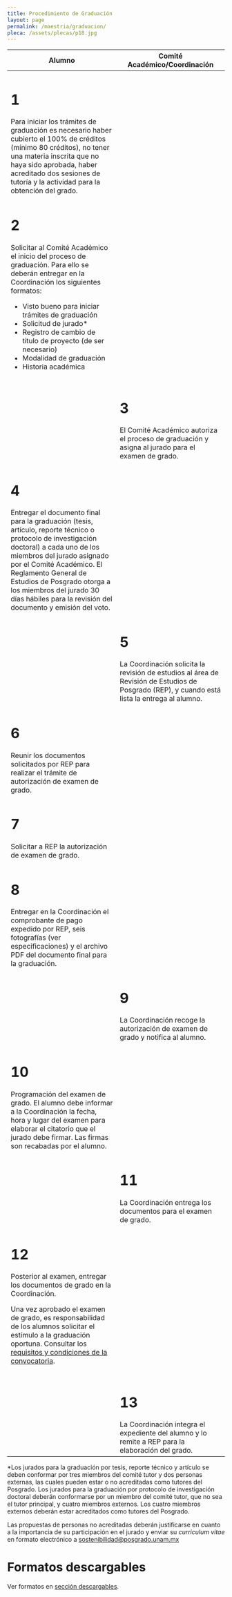 ```yaml
---
title: Procedimiento de Graduación
layout: page
permalink: /maestria/graduacion/
pleca: /assets/plecas/p18.jpg
---
```



<table>
<thead>
<tr>
<th>
Alumno
</th>
<th>
Comité Académico/Coordinación
</th>
</tr>
</thead>
<tbody>
<tr>
<td>
<h1>1</h1>
Para iniciar los trámites de graduación es necesario haber
cubierto el 100% de créditos (mínimo 80 créditos), no tener una
materia inscrita que no haya sido aprobada, haber acreditado dos
sesiones de tutoría y la actividad para la obtención del grado.  </td>
<td>
&nbsp;
</td>
</tr>
<tr>
<td>
<h1>2</h1>
Solicitar al Comité Académico el inicio del proceso de
graduación. Para ello se deberán entregar en la Coordinación los
siguientes formatos:
<ul>
 <li>Visto bueno para iniciar trámites de graduación</li>
 <li>Solicitud de jurado*</li>
 <li>Registro de cambio de título de proyecto (de ser necesario)</li>	
 <li>Modalidad de graduación</li>
 <li>Historia académica</li>	
</ul>
</td>
<td>
&nbsp;
</td>
</tr>
<tr>
<td>
&nbsp;
</td>
<td>
<h1>3</h1>
El Comité Académico autoriza el proceso de graduación y asigna al
jurado para el examen de grado.
</td>
</tr>
<tr>
<td>
<h1>4</h1>
Entregar el documento final para la graduación (tesis, artículo,
reporte técnico o protocolo de investigación doctoral) a cada uno de
los miembros del jurado asignado por el Comité Académico. El
Reglamento General de Estudios de Posgrado otorga a los miembros del
jurado 30 días hábiles para la revisión del documento y emisión del
voto.
</td>
<td>
&nbsp;
</td>
</tr>
<tr>
<td>
&nbsp;
</td>
<td>
<h1>5</h1>
La Coordinación solicita la revisión de estudios al área de Revisión
de Estudios de Posgrado (REP), y cuando está lista la entrega al
alumno.
</td>
</tr>
<tr>
<td>
<h1>6</h1>
Reunir los documentos solicitados por REP para realizar el trámite de
autorización de examen de grado.
</td>
<td>
&nbsp;
</td>
</tr>
<tr>
<td>
<h1>7</h1>
Solicitar a REP la autorización de examen de grado.
</td>
<td>
&nbsp;
</td>
</tr>
<tr>
<td>
<h1>8</h1>
Entregar en la Coordinación el comprobante de pago expedido por REP,
seis fotografías (ver especificaciones) y el archivo PDF del documento
final para la graduación.
</td>
<td>
&nbsp;
</td>
</tr>
<tr>
<td>
&nbsp;
</td>
<td>
<h1>9</h1>
La Coordinación recoge la autorización de examen de grado y notifica
al alumno.
</td>
</tr>
<tr>
<td>
<h1>10</h1>
Programación del examen de grado. El alumno debe informar a la
Coordinación la fecha, hora y lugar del examen para elaborar el
citatorio que el jurado debe firmar. Las firmas son recabadas por el
alumno.
</td>
<td>
&nbsp;
</td>
</tr>
<tr>
<td>
&nbsp;
</td>
<td>
<h1>11</h1>
La Coordinación entrega los documentos para el examen de grado.
</td>
</tr>
<tr>
<td>
<h1>12</h1>
<p>
Posterior al examen, entregar los documentos de grado en la
Coordinación.</p>
<p>
Una vez aprobado el examen de grado, es responsabilidad de los alumnos
solicitar el estímulo a la graduación oportuna.
Consultar los <a href="https://www.posgrado.unam.mx/alumnos/apoyo_alumnos/estimulo_GO.php">
	requisitos y condiciones de la convocatoria</a>.</p>

</td>
<td>
&nbsp;
</td>
</tr>
<tr>
<td>
&nbsp;
</td>
<td>
<h1>13</h1>
La Coordinación integra el expediente del alumno y lo remite a REP
para la elaboración del grado.
</td>
</tr>
</tbody>
</table>

*Los jurados  para la graduación por tesis, reporte técnico y artículo se deben conformar por tres miembros del comité tutor y dos personas externas, las cuales pueden estar o no acreditadas como tutores del Posgrado. Los jurados para la graduación por protocolo de investigación doctoral deberán conformarse por un miembro del comité tutor, que no sea el tutor principal, y cuatro miembros externos. Los cuatro miembros externos deberán estar acreditados como tutores del Posgrado.

Las propuestas de personas no acreditadas deberán justificarse en cuanto a la importancia de su participación en el jurado y enviar su *curriculum vitae* en formato electrónico a sostenibilidad@posgrado.unam.mx


# Formatos descargables

 Ver formatos en [sección descargables](/maestria/descargables/).
